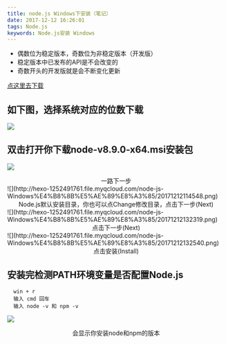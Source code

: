 ```yaml
---
title: node.js Windows下安装（笔记）
date: 2017-12-12 16:26:01
tags: Node.js
keywords: Node.js安装 Windows
---
```



- 偶数位为稳定版本，奇数位为非稳定版本（开发版）
- 稳定版本中已发布的API是不会改变的
- 奇数开头的开发版就是会不断变化更新

<!--more-->

[点这里去下载](http://nodejs.cn/download/)

## 如下图，选择系统对应的位数下载
![](http://hexo-1252491761.file.myqcloud.com/node-js-Windows%E4%B8%8B%E5%AE%89%E8%A3%85/20171212103816.png)

## 双击打开你下载node-v8.9.0-x64.msi安装包
![](http://hexo-1252491761.file.myqcloud.com/node-js-Windows%E4%B8%8B%E5%AE%89%E8%A3%85/20171212113959.png)

<center>一路下一步</center>
![](http://hexo-1252491761.file.myqcloud.com/node-js-Windows%E4%B8%8B%E5%AE%89%E8%A3%85/20171212114548.png)

<center>Node.js默认安装目录，你也可以点Change修改目录，点击下一步(Next)</center>
![](http://hexo-1252491761.file.myqcloud.com/node-js-Windows%E4%B8%8B%E5%AE%89%E8%A3%85/20171212132319.png)
<center>点击下一步(Next)</center>
![](http://hexo-1252491761.file.myqcloud.com/node-js-Windows%E4%B8%8B%E5%AE%89%E8%A3%85/20171212132540.png)
<center>点击安装(Install)</center>

## 安装完检测PATH环境变量是否配置Node.js

```
  win + r
  输入 cmd 回车
  输入 node -v 和 npm -v
```
![](http://hexo-1252491761.file.myqcloud.com/node-js-Windows%E4%B8%8B%E5%AE%89%E8%A3%85/20171212133014.jpg)
<center>会显示你安装node和npm的版本</center>
